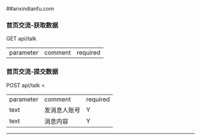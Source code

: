 ##anxindianfu.com
### 


<h3 id="1">首页交流-获取数据</h3>
GET api/talk
<table>
   <tr>
	  <td>parameter</td>
	  <td>comment</td>
	  <td>required</td>
   </tr>
</table>


<h3 id="1">首页交流-提交数据</h3>
POST api/talk
<table>
   <tr>
	  <td>parameter</td>
	  <td>comment</td>
	  <td>required</td>
   </tr>
   <tr> <<td>text</td>  <td>发消息人账号</td>  <td>Y</td></tr>
   <tr> <td>text</td>  <td>消息内容</td>  <td>Y</td></tr>
</table>


-------------------